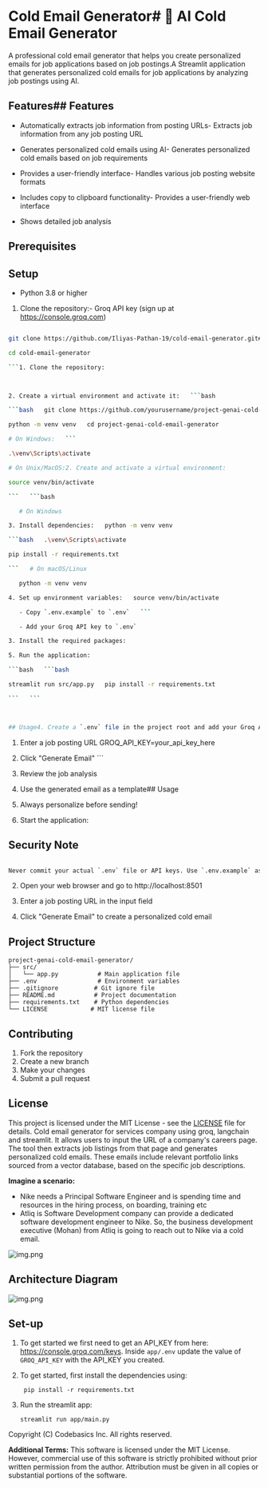# Cold Email Generator# 📧 AI Cold Email Generator

A professional cold email generator that helps you create personalized emails for job applications based on job postings.A Streamlit application that generates personalized cold emails for job applications by analyzing job postings using AI.

## Features## Features

- Automatically extracts job information from posting URLs- Extracts job information from any job posting URL

- Generates personalized cold emails using AI- Generates personalized cold emails based on job requirements

- Provides a user-friendly interface- Handles various job posting website formats

- Includes copy to clipboard functionality- Provides a user-friendly web interface

- Shows detailed job analysis

## Prerequisites

## Setup

- Python 3.8 or higher

1. Clone the repository:- Groq API key (sign up at https://console.groq.com)

````bash

git clone https://github.com/Iliyas-Pathan-19/cold-email-generator.git## Installation

cd cold-email-generator

```1. Clone the repository:



2. Create a virtual environment and activate it:   ```bash

```bash   git clone https://github.com/yourusername/project-genai-cold-email-generator.git

python -m venv venv   cd project-genai-cold-email-generator

# On Windows:   ```

.\venv\Scripts\activate

# On Unix/MacOS:2. Create and activate a virtual environment:

source venv/bin/activate

```   ```bash

   # On Windows

3. Install dependencies:   python -m venv venv

```bash   .\venv\Scripts\activate

pip install -r requirements.txt

```   # On macOS/Linux

   python -m venv venv

4. Set up environment variables:   source venv/bin/activate

   - Copy `.env.example` to `.env`   ```

   - Add your Groq API key to `.env`

3. Install the required packages:

5. Run the application:

```bash   ```bash

streamlit run src/app.py   pip install -r requirements.txt

```   ```



## Usage4. Create a `.env` file in the project root and add your Groq API key:

````

1. Enter a job posting URL GROQ_API_KEY=your_api_key_here

2. Click "Generate Email" ```

3. Review the job analysis

4. Use the generated email as a template## Usage

5. Always personalize before sending!

6. Start the application:

## Security Note

```bash

Never commit your actual `.env` file or API keys. Use `.env.example` as a template and keep your actual API keys secure.   streamlit run src/app.py
```

2. Open your web browser and go to http://localhost:8501

3. Enter a job posting URL in the input field

4. Click "Generate Email" to create a personalized cold email

## Project Structure

```
project-genai-cold-email-generator/
├── src/
│   └── app.py           # Main application file
├── .env                 # Environment variables
├── .gitignore          # Git ignore file
├── README.md           # Project documentation
├── requirements.txt    # Python dependencies
└── LICENSE            # MIT license file
```

## Contributing

1. Fork the repository
2. Create a new branch
3. Make your changes
4. Submit a pull request

## License

This project is licensed under the MIT License - see the [LICENSE](LICENSE) file for details.
Cold email generator for services company using groq, langchain and streamlit. It allows users to input the URL of a company's careers page. The tool then extracts job listings from that page and generates personalized cold emails. These emails include relevant portfolio links sourced from a vector database, based on the specific job descriptions.

**Imagine a scenario:**

- Nike needs a Principal Software Engineer and is spending time and resources in the hiring process, on boarding, training etc
- Atliq is Software Development company can provide a dedicated software development engineer to Nike. So, the business development executive (Mohan) from Atliq is going to reach out to Nike via a cold email.

![img.png](imgs/img.png)

## Architecture Diagram

![img.png](imgs/architecture.png)

## Set-up

1. To get started we first need to get an API_KEY from here: https://console.groq.com/keys. Inside `app/.env` update the value of `GROQ_API_KEY` with the API_KEY you created.

2. To get started, first install the dependencies using:
   ```commandline
    pip install -r requirements.txt
   ```
3. Run the streamlit app:
   ```commandline
   streamlit run app/main.py
   ```

Copyright (C) Codebasics Inc. All rights reserved.

**Additional Terms:**
This software is licensed under the MIT License. However, commercial use of this software is strictly prohibited without prior written permission from the author. Attribution must be given in all copies or substantial portions of the software.
